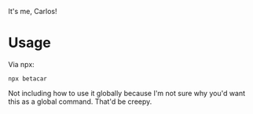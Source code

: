 It's me, Carlos!

# Usage
Via npx:
```
npx betacar
```

Not including how to use it globally because I'm not sure why you'd want this as a global command. That'd be creepy.
